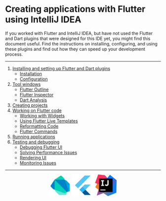 # Creating applications with Flutter using IntelliJ IDEA

If you worked with Flutter and IntelliJ IDEA, but have not used the Flutter and Dart plugins that were designed for this IDE yet, you might find this document useful. Find the instructions on installing, configuring, and using these plugins and find out how they can speed up your development process.

---
1. [Installing and setting up Flutter and Dart plugins](https://github.com/straw-wave/draft/blob/master/content/install-and-set-up-plugins.md "")
    * [Installation](https://github.com/straw-wave/draft/blob/master/content/install-and-set-up-plugins.md#plugins-installation)
    * [Configuration](https://github.com/straw-wave/draft/blob/master/content/install-and-set-up-plugins.md#initial-plugins-configuration)
2. [Tool windows](https://github.com/straw-wave/draft/blob/master/content/tool-windows.md "")
    * [Flutter Outline](https://github.com/straw-wave/draft/blob/master/content/tool-windows.md#flutter-outline-tool-window)
    * [Flutter Inspector](https://github.com/straw-wave/draft/blob/master/content/tool-windows.md#flutter-inspector-tool-window)
    * [Dart Analysis](https://github.com/straw-wave/draft/blob/master/content/tool-windows.md#dart-analysis-tool-window)
3. [Creating projects](https://github.com/straw-wave/draft/blob/master/content/creating-projects.md)
4. [Working on Flutter code](https://github.com/straw-wave/draft/blob/master/content/working-on-flutter-code.md "")
    * [Working with Widgets](https://github.com/straw-wave/draft/blob/master/content/working-on-flutter-code.md#flutter-outline)
    * [Using Flutter Live Templates](https://github.com/straw-wave/draft/blob/master/content/working-on-flutter-code.md#live-templates)
    * [Reformatting Code](https://github.com/straw-wave/draft/blob/master/content/working-on-flutter-code.md#reformatting-your-code)
    * [Flutter Commands](https://github.com/straw-wave/draft/blob/master/content/working-on-flutter-code.md#flutter-commands)
4. [Running applications](https://github.com/straw-wave/draft/blob/master/content/running-apps.md)
5. [Testing and debugging](https://github.com/straw-wave/draft/blob/master/content/testing-and-debugging.md)
    * [Debugging Flutter UI](https://github.com/straw-wave/draft/blob/master/content/testing-and-debugging.md#flutter-inspector)
    * [Solving Performance Issues](https://github.com/straw-wave/draft/blob/master/content/testing-and-debugging.md#timeline)
    * [Rendering UI](https://github.com/straw-wave/draft/blob/master/content/testing-and-debugging.md#render-tree-tab)
    * [Monitoring Issues](https://github.com/straw-wave/draft/blob/master/content/testing-and-debugging.md#dart-analysis-tool-window)
---
<p align="center">
<img src="https://github.com/straw-wave/draft/blob/master/img/dart.png" alt="Dart" width="70"/>
<img src="https://github.com/straw-wave/draft/blob/master/img/flutter.png" alt="Dart" width="70"/>  
<img src="https://github.com/straw-wave/draft/blob/master/img/intellij_idea.png" alt="Dart" width="70"/>  
</p>
